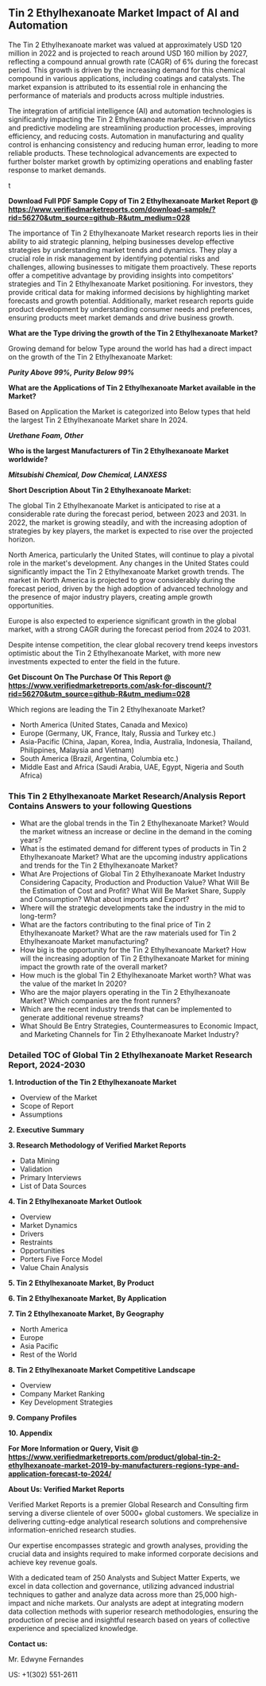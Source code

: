 <h2>Tin 2 Ethylhexanoate Market Impact of AI and Automation</h2><p>The Tin 2 Ethylhexanoate market was valued at approximately USD 120 million in 2022 and is projected to reach around USD 160 million by 2027, reflecting a compound annual growth rate (CAGR) of 6% during the forecast period. This growth is driven by the increasing demand for this chemical compound in various applications, including coatings and catalysts. The market expansion is attributed to its essential role in enhancing the performance of materials and products across multiple industries.</p><p>The integration of artificial intelligence (AI) and automation technologies is significantly impacting the Tin 2 Ethylhexanoate market. AI-driven analytics and predictive modeling are streamlining production processes, improving efficiency, and reducing costs. Automation in manufacturing and quality control is enhancing consistency and reducing human error, leading to more reliable products. These technological advancements are expected to further bolster market growth by optimizing operations and enabling faster response to market demands.</p>t</p><p id="" class=""><strong>Download Full PDF Sample Copy of Tin 2 Ethylhexanoate Market Report @ <a href="https://www.verifiedmarketreports.com/download-sample/?rid=56270&utm_source=github-R&utm_medium=028" target="_blank">https://www.verifiedmarketreports.com/download-sample/?rid=56270&utm_source=github-R&utm_medium=028</a></strong></p><p>The importance of&nbsp;Tin 2 Ethylhexanoate Market research reports lies in their ability to aid strategic planning, helping businesses develop effective strategies by understanding market trends and dynamics. They play a crucial role in risk management by identifying potential risks and challenges, allowing businesses to mitigate them proactively. These reports offer a competitive advantage by providing insights into competitors' strategies and Tin 2 Ethylhexanoate Market positioning. For investors, they provide critical data for making informed decisions by highlighting market forecasts and growth potential. Additionally, market research reports guide product development by understanding consumer needs and preferences, ensuring products meet market demands and drive business growth.</p><p><strong>What are the&nbsp;Type driving the growth of the Tin 2 Ethylhexanoate Market?</strong></p><p id="" class="">Growing demand for below Type around the world has had a direct impact on the growth of the Tin 2 Ethylhexanoate Market:</p><em><strong>Purity Above 99%, Purity Below 99%</strong></em></p><strong>What are the&nbsp;Applications&nbsp;of Tin 2 Ethylhexanoate Market available in the Market?</strong></p><p id="" class="">Based on Application the Market is categorized into Below types that held the largest Tin 2 Ethylhexanoate Market share In 2024.</p><em><strong>Urethane Foam, Other</strong></em></p><strong>Who is the largest Manufacturers of Tin 2 Ethylhexanoate Market worldwide?</strong></p><p><em><strong>Mitsubishi Chemical, Dow Chemical, LANXESS</strong></em></p><p id="" class=""><strong>Short Description About Tin 2 Ethylhexanoate Market:</strong></p><p>The global Tin 2 Ethylhexanoate Market is anticipated to rise at a considerable rate during the forecast period, between 2023 and 2031. In 2022, the market is growing steadily, and with the increasing adoption of strategies by key players, the market is expected to rise over the projected horizon.</p><p>North America, particularly the United States, will continue to play a pivotal role in the market's development. Any changes in the United States could significantly impact the Tin 2 Ethylhexanoate Market growth trends. The market in North America is projected to grow considerably during the forecast period, driven by the high adoption of advanced technology and the presence of major industry players, creating ample growth opportunities.</p><p>Europe is also expected to experience significant growth in the global market, with a strong CAGR during the forecast period from 2024 to 2031.</p><p>Despite intense competition, the clear global recovery trend keeps investors optimistic about the Tin 2 Ethylhexanoate Market, with more new investments expected to enter the field in the future.</p><p id="" class=""><strong>Get Discount On The Purchase Of This Report @ <a href="https://www.verifiedmarketreports.com/ask-for-discount/?rid=56270&utm_source=github-R&utm_medium=028" target="_blank">https://www.verifiedmarketreports.com/ask-for-discount/?rid=56270&utm_source=github-R&utm_medium=028</a></strong></p>Which regions are leading the Tin 2 Ethylhexanoate Market?</p><ul><li>North America (United States, Canada and Mexico)</li><li>Europe (Germany, UK, France, Italy, Russia and Turkey etc.)</li><li>Asia-Pacific (China, Japan, Korea, India, Australia, Indonesia, Thailand, Philippines, Malaysia and Vietnam)</li><li>South America (Brazil, Argentina, Columbia etc.)</li><li>Middle East and Africa (Saudi Arabia, UAE, Egypt, Nigeria and South Africa)</li></ul><h3 id="" class="">This Tin 2 Ethylhexanoate Market Research/Analysis Report Contains Answers to your following Questions</h3><ul><li>What are the global trends in the Tin 2 Ethylhexanoate Market? Would the market witness an increase or decline in the demand in the coming years?</li><li>What is the estimated demand for different types of products in Tin 2 Ethylhexanoate Market? What are the upcoming industry applications and trends for the Tin 2 Ethylhexanoate Market?</li><li>What Are Projections of Global Tin 2 Ethylhexanoate Market Industry Considering Capacity, Production and Production Value? What Will Be the Estimation of Cost and Profit? What Will Be Market Share, Supply and Consumption? What about imports and Export?</li><li>Where will the strategic developments take the industry in the mid to long-term?</li><li>What are the factors contributing to the final price of Tin 2 Ethylhexanoate Market? What are the raw materials used for Tin 2 Ethylhexanoate Market manufacturing?</li><li>How big is the opportunity for the Tin 2 Ethylhexanoate Market? How will the increasing adoption of Tin 2 Ethylhexanoate Market for mining impact the growth rate of the overall market?</li><li>How much is the global Tin 2 Ethylhexanoate Market worth? What was the value of the market In 2020?</li><li>Who are the major players operating in the Tin 2 Ethylhexanoate Market? Which companies are the front runners?</li><li>Which are the recent industry trends that can be implemented to generate additional revenue streams?</li><li>What Should Be Entry Strategies, Countermeasures to Economic Impact, and Marketing Channels for Tin 2 Ethylhexanoate Market Industry?</li></ul><h3 id="" class="">Detailed TOC of Global Tin 2 Ethylhexanoate Market Research Report, 2024-2030</h3><p id="" class=""><strong>1. Introduction of the Tin 2 Ethylhexanoate Market</strong></p><ul><li>Overview of the Market</li><li>Scope of Report</li><li>Assumptions</li></ul><p id="" class=""><strong>2. Executive Summary</strong></p><p id="" class=""><strong>3. Research Methodology of Verified Market Reports</strong></p><ul><li>Data Mining</li><li>Validation</li><li>Primary Interviews</li><li>List of Data Sources</li></ul><p id="" class=""><strong>4. Tin 2 Ethylhexanoate Market Outlook</strong></p><ul><li>Overview</li><li>Market Dynamics</li><li>Drivers</li><li>Restraints</li><li>Opportunities</li><li>Porters Five Force Model</li><li>Value Chain Analysis</li></ul><p id="" class=""><strong>5. Tin 2 Ethylhexanoate Market, By Product</strong></p><p id="" class=""><strong>6. Tin 2 Ethylhexanoate Market, By Application</strong></p><p id="" class=""><strong>7. Tin 2 Ethylhexanoate Market, By Geography</strong></p><ul><li>North America</li><li>Europe</li><li>Asia Pacific</li><li>Rest of the World</li></ul><p id="" class=""><strong>8. Tin 2 Ethylhexanoate Market Competitive Landscape</strong></p><ul><li>Overview</li><li>Company Market Ranking</li><li>Key Development Strategies</li></ul><p id="" class=""><strong>9. Company Profiles</strong></p><p id="" class=""><strong>10. Appendix</strong></p><p id="" class=""><strong>For More Information or Query, Visit @ <a href="https://www.verifiedmarketreports.com/product/global-tin-2-ethylhexanoate-market-2019-by-manufacturers-regions-type-and-application-forecast-to-2024/" target="_blank">https://www.verifiedmarketreports.com/product/global-tin-2-ethylhexanoate-market-2019-by-manufacturers-regions-type-and-application-forecast-to-2024/</a></strong></p><p id="" class=""><strong>About Us: Verified Market Reports</strong></p><p id="" class="">Verified Market Reports is a premier Global Research and Consulting firm serving a diverse clientele of over 5000+ global customers. We specialize in delivering cutting-edge analytical research solutions and comprehensive information-enriched research studies.</p><p id="" class="">Our expertise encompasses strategic and growth analyses, providing the crucial data and insights required to make informed corporate decisions and achieve key revenue goals.</p><p id="" class="">With a dedicated team of 250 Analysts and Subject Matter Experts, we excel in data collection and governance, utilizing advanced industrial techniques to gather and analyze data across more than 25,000 high-impact and niche markets. Our analysts are adept at integrating modern data collection methods with superior research methodologies, ensuring the production of precise and insightful research based on years of collective experience and specialized knowledge.</p><p id="" class=""><strong>Contact us:</strong></p><p id="" class="">Mr. Edwyne Fernandes</p><p id="" class="">US: +1(302) 551-2611</p>